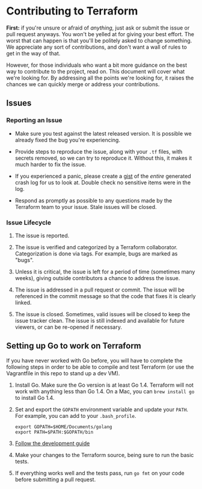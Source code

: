 # Contributing to Terraform

**First:** if you're unsure or afraid of _anything_, just ask
or submit the issue or pull request anyways. You won't be yelled at for
giving your best effort. The worst that can happen is that you'll be
politely asked to change something. We appreciate any sort of contributions,
and don't want a wall of rules to get in the way of that.

However, for those individuals who want a bit more guidance on the
best way to contribute to the project, read on. This document will cover
what we're looking for. By addressing all the points we're looking for,
it raises the chances we can quickly merge or address your contributions.

## Issues

### Reporting an Issue

* Make sure you test against the latest released version. It is possible
  we already fixed the bug you're experiencing.

* Provide steps to reproduce the issue, along with your `.tf` files,
  with secrets removed, so we can try to reproduce it. Without this,
  it makes it much harder to fix the issue.

* If you experienced a panic, please create a [gist](https://gist.github.com)
  of the *entire* generated crash log for us to look at. Double check
  no sensitive items were in the log.

* Respond as promptly as possible to any questions made by the Terraform
  team to your issue. Stale issues will be closed.

### Issue Lifecycle

1. The issue is reported.

2. The issue is verified and categorized by a Terraform collaborator.
   Categorization is done via tags. For example, bugs are marked as "bugs".

3. Unless it is critical, the issue is left for a period of time (sometimes
   many weeks), giving outside contributors a chance to address the issue.

4. The issue is addressed in a pull request or commit. The issue will be
   referenced in the commit message so that the code that fixes it is clearly
   linked.

5. The issue is closed. Sometimes, valid issues will be closed to keep
   the issue tracker clean. The issue is still indexed and available for
   future viewers, or can be re-opened if necessary.

## Setting up Go to work on Terraform

If you have never worked with Go before, you will have to complete the
following steps in order to be able to compile and test Terraform (or 
use the Vagrantfile in this repo to stand up a dev VM).

1. Install Go. Make sure the Go version is at least Go 1.4. Terraform will not work with anything less than
   Go 1.4. On a Mac, you can `brew install go` to install Go 1.4.

2. Set and export the `GOPATH` environment variable and update your `PATH`.
   For example, you can add to your `.bash_profile`.

    ```
    export GOPATH=$HOME/Documents/golang
    export PATH=$PATH:$GOPATH/bin
    ```

3. [Follow the development guide](https://github.com/hashicorp/terraform#developing-terraform)

5. Make your changes to the Terraform source, being sure to run the basic
   tests.

7. If everything works well and the tests pass, run `go fmt` on your code
   before submitting a pull request.
